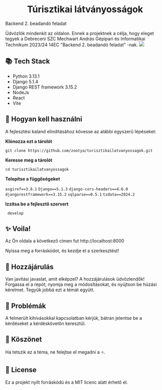 
 <h1 align="center">Túrisztikai látványosságok</h1>
 Backend 2. beadandó feladat

Üdvözlök mindenkit az oldalon. Ennek a projektnek a célja, hogy eleget tegyek a Debreceni SZC Mechwart András Gépipari és Informatikai Technikum 2023/24 14EC "Backend 2. beadandó feladat" -nak.
<img src="https://www.dszcmechwart.hu/_next/image?url=https%3A%2F%2Fdeb-mechwart.cms.intezmeny.edir.hu%2Fuploads%2Fthumbnail_mehwart_f1dce688ee.png&w=256&q=90">

## 📚 Tech Stack

- Python 3.13.1
- Django 5.1.4
- Django REST framework 3.15.2
- NodeJs
- React
- Vite
 

## 🚀 Hogyan kell használni

A fejlesztési kaland elindításához kövesse az alábbi egyszerű lépéseket:

**Klónozza ezt a tárolót**

```git clone https://github.com/zootya/turisztikailatvanyossagok.git```

**Keresse meg a tárolót**

```cd turisztikailatvanyossagok```

**Telepítse a függőségeket**

```asgiref==3.8.1```
```Django==5.1.3```
```django-cors-headers==4.6.0```
```djangorestframework==3.15.2```
```sqlparse==0.5.1```
```tzdata==2024.2```

**Izzítsa be a fejlesztő szervert**

``` develop```

## ✨ Voila!

Az Ön oldala a következő címen fut http://localhost:8000

Nyissa meg a forráskódot, és kezdje el a szerkesztést!


## 🤝 Hozzájárulás

Van javítási javaslat, amit elképzel? A hozzájárulások üdvözlendők! Forgassa el a repót, nyomja meg a módosításokat, és nyújtson be húzási kérelmet. Tegyük jobbá ezt a témát együtt.

## 👾 Problémák

A felmerült kihívásokkal kapcsolatban kérjük, bátran jelentse be a kérdéseket a kérdéskövetőn keresztül.

## 🙏 Köszönet

Ha tetszik ez a téma, ne felejtse el megadni a ⭐.

## 📝 License

Ez a projekt nyílt forráskódú és a MIT licenc alatt érhető el.